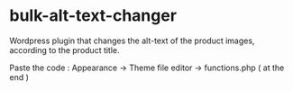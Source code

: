 # bulk-alt-text-changer
Wordpress plugin that changes the alt-text of the product images, according to the product title.

Paste the code : Appearance -> Theme file editor -> functions.php ( at the end ) 

